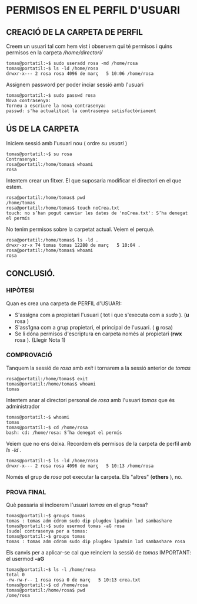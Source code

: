 # PERMISOS EN EL PERFIL D'USUARI
## CREACIÓ DE LA CARPETA DE PERFIL

Creem un usuari tal com hem vist i observem qui té permisos i quins permisos en la carpeta */home/directori/*
```linux
tomas@portatil:~$ sudo useradd rosa -md /home/rosa
tomas@portatil:~$ ls -ld /home/rosa
drwxr-x--- 2 rosa rosa 4096 de març   5 10:06 /home/rosa
```
Assignem password per poder inciar sessió amb l'usuari
```linux
tomas@portatil:~$ sudo passwd rosa
Nova contrasenya: 
Torneu a escriure la nova contrasenya: 
passwd: s'ha actualitzat la contrasenya satisfactòriament
```
## ÚS DE LA CARPETA

Iniciem sessió amb l'usuari nou ( ordre *su usuari* )
```linux
tomas@portatil:~$ su rosa
Contrasenya: 
rosa@portatil:/home/tomas$ whoami
rosa
```
Intentem crear un fitxer. El que suposaria modificar el directori en el que estem.
```linux
rosa@portatil:/home/tomas$ pwd
/home/tomas
rosa@portatil:/home/tomas$ touch noCrea.txt
touch: no s’han pogut canviar les dates de 'noCrea.txt': S’ha denegat el permís
```
No tenim permisos sobre la carpetat actual. Veiem el perquè.
```linux
rosa@portatil:/home/tomas$ ls -ld .
drwxr-xr-x 74 tomas tomas 12288 de març   5 10:04 .
rosa@portatil:/home/tomas$ whoami
rosa
```
## CONCLUSIÓ. 

### HIPÒTESI

Quan es crea una carpeta de PERFIL d'USUARI:
* S'assigna com a propietari l'usuari ( tot i que s'executa com a *sudo* ). (**u** rosa )
* S'ass1gna com a grup propietari, el principal de l'usuari. ( **g** rosa)
* Se li dóna permisos d'escriptura  en carpeta només al propietari (**rwx** rosa ). (Llegir Nota 1)

### COMPROVACIÓ

Tanquem la sessió de *rosa* amb *exit* i tornarem a la sessió anterior de *tomas*
```linux
rosa@portatil:/home/tomas$ exit
tomas@portatil:/home/tomas$ whoami
tomas
```
Intentem anar al directori personal de *rosa* amb l'usuari *tomas* que és administrador
```linux
tomas@portatil:~$ whoami
tomas
tomas@portatil:~$ cd /home/rosa
bash: cd: /home/rosa: S’ha denegat el permís
```
Veiem que no ens deixa. Recordem els permisos de la carpeta de perfil amb *ls -ld .*
```linux
tomas@portatil:~$ ls -ld /home/rosa
drwxr-x--- 2 rosa rosa 4096 de març   5 10:13 /home/rosa
```

Només el grup de *rosa* pot executar la carpeta. Els "altres" (**others** ), no.

### PROVA FINAL
Què passaria si incloerem l'usuari *tomas* en el grup *rosa?

```linux
tomas@portatil:~$ groups tomas
tomas : tomas adm cdrom sudo dip plugdev lpadmin lxd sambashare
tomas@portatil:~$ sudo usermod tomas -aG rosa
[sudo] contrasenya per a tomas: 
tomas@portatil:~$ groups tomas
tomas : tomas adm cdrom sudo dip plugdev lpadmin lxd sambashare rosa
```
Els canvis per a aplicar-se cal que reinciem la sessió de *tomas*
IMPORTANT: el usermod **-aG**
```linux
tomas@portatil:~$ ls -l /home/rosa
total 0
-rw-rw-r-- 1 rosa rosa 0 de març   5 10:13 crea.txt
tomas@portatil:~$ cd /home/rosa
tomas@portatil:/home/rosa$ pwd
/ome/rosa
```






